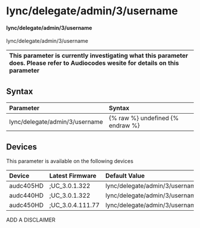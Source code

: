 ﻿---
description: lync/delegate/admin/3/username
search: false
---

# lync/delegate/admin/3/username

#### lync/delegate/admin/3/username

lync/delegate/admin/3/username


| This parameter is currently investigating what this parameter does. Please refer to Audiocodes wesite for details on this parameter | 
| :--- |

## Syntax
| Parameter | Syntax |
| :--- | :--- |
|lync/delegate/admin/3/username | {% raw %} undefined {% endraw %}|

## Devices
This parameter is available on the following devices

| Device | Latest Firmware | Default Value |
|:---|:---|:---|
| audc405HD | ;UC_3.0.1.322 | lync/delegate/admin/3/username= 
| audc440HD | ;UC_3.0.1.322 | lync/delegate/admin/3/username= 
| audc450HD | ;UC_3.0.4.111.77 | lync/delegate/admin/3/username= 

ADD A DISCLAIMER
